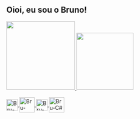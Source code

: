 ## Oioi, eu sou o Bruno!

<div>
  <a href="https://github.com/BR2NO">
  <img height="180em" src="https://github-readme-stats.vercel.app/api?username=BR2NO&show_icons=true&theme=dracula&include_all_commits=true&count_private=true"/>
  <img height="150em" src="https://github-readme-stats.vercel.app/api/top-langs/?username=BR2NO&layout=compact&langs_count=16&theme=dracula"/>
</div>

<div style="display: inline_block"><br>
  <img align="center" alt="Bru-HTML" eight="30" width="30" src="https://cdn-icons-png.flaticon.com/512/1532/1532556.png">
  <img align="center" alt="Bru-CSS" eight="40" width="40" src="https://logospng.org/download/css-3/logo-css-3-1536.png">
  <img align="center" alt="Bru-mySQl" height="30" width="30" src="https://www.freepnglogos.com/uploads/logo-mysql-png/logo-mysql-mysql-logo-png-images-are-download-crazypng-21.png">
  <img align="center" alt="Bru-C#" height="40" width="40" src="https://growiz.com.br/wp-content/uploads/2020/08/kisspng-c-programming-language-logo-microsoft-visual-stud-atlas-portfolio-5b899192d7c600.1628571115357423548838.png">
</div>
